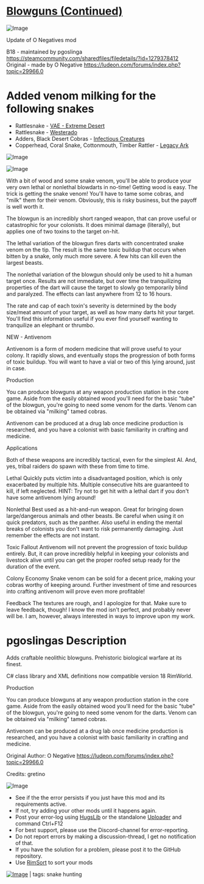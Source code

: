 # [Blowguns (Continued)](https://steamcommunity.com/sharedfiles/filedetails/?id=2054636901)

![Image](https://i.imgur.com/buuPQel.png)

Update of O Negatives mod
	
B18 - maintained by pgoslinga
https://steamcommunity.com/sharedfiles/filedetails/?id=1279378412
Original - made by O Negative
https://ludeon.com/forums/index.php?topic=29966.0

# Added venom milking for the following snakes



- Rattlesnake - [VAE - Extreme Desert](https://steamcommunity.com/sharedfiles/filedetails/?id=1849184079)
- Rattlesnake - [Westerado](https://steamcommunity.com/sharedfiles/filedetails/?id=2236973780)
- Adders, Black Desert Cobras - [Infectious Creatures](https://steamcommunity.com/sharedfiles/filedetails/?id=1430501911)
- Copperhead, Coral Snake, Cottonmouth, Timber Rattler  - [Legacy Ark](https://steamcommunity.com/workshop/filedetails/?id=2070686241)



![Image](https://i.imgur.com/pufA0kM.png)
	
![Image](https://i.imgur.com/Z4GOv8H.png)

With a bit of wood and some snake venom, you'll be able to produce your very own lethal or nonlethal blowdarts in no-time!
Getting wood is easy. The trick is getting the snake venom! You'll have to tame some cobras, and "milk" them for their venom.
Obviously, this is risky business, but the payoff is well worth it.

The blowgun is an incredibly short ranged weapon, that can prove useful or catastrophic for your colonists. It does minimal damage (literally), but applies one of two toxins to the target on-hit.

The lethal variation of the blowgun fires darts with concentrated snake venom on the tip.
The result is the same toxic buildup that occurs when bitten by a snake, only much more severe.
A few hits can kill even the largest beasts.

The nonlethal variation of the blowgun should only be used to hit a human target once.
Results are not immediate, but over time the tranquilizing properties of the dart will cause the target to slowly go temporarily blind and paralyzed.
The effects can last anywhere from 12 to 16 hours.

The rate and cap of each toxin's severity is determined by the body size/meat amount of your target, as well as how many darts hit your target.
You'll find this information useful if you ever find yourself wanting to tranquilize an elephant or thrumbo.

NEW - Antivenom

Antivenom is a form of modern medicine that will prove useful to your colony.
It rapidly slows, and eventually stops the progression of both forms of toxic buildup.
You will want to have a vial or two of this lying around, just in case.

Production

You can produce blowguns at any weapon production station in the core game.
Aside from the easily obtained wood you'll need for the basic "tube" of the blowgun, you're going to need some venom for the darts.
Venom can be obtained via "milking" tamed cobras.

Antivenom can be produced at a drug lab once medicine production is researched, and you have a colonist with basic familiarity in crafting and medicine.

Applications


Both of these weapons are incredibly tactical, even for the simplest AI. And, yes, tribal raiders do spawn with these from time to time.

Lethal
Quickly puts victim into a disadvantaged position, which is only exacerbated by multiple hits.
Multiple consecutive hits are guaranteed to kill, if left neglected.
HINT: Try not to get hit with a lethal dart if you don't have some antivenom lying around!

Nonlethal
Best used as a hit-and-run weapon.
Great for bringing down large/dangerous animals and other beasts.
Be careful when using it on quick predators, such as the panther.
Also useful in ending the mental breaks of colonists you don't want to risk permanently damaging.
Just remember the effects are not instant.

Toxic Fallout
Antivenom will not prevent the progression of toxic buildup entirely.
But, it can prove incredibly helpful in keeping your colonists and livestock alive until you can get the proper roofed setup ready for the duration of the event.

Colony Economy
Snake venom can be sold for a decent price, making your cobras worthy of keeping around.
Further investment of time and resources into crafting antivenom will prove even more profitable!

Feedback
The textures are rough, and I apologize for that.
Make sure to leave feedback, though! I know the mod isn't perfect, and probably never will be.
I am, however, always interested in ways to improve upon my work.

# pgoslingas Description

Adds craftable neolithic blowguns. Prehistoric biological warfare at its finest.

C# class library and XML definitions now compatible version 18 RimWorld.

Production

You can produce blowguns at any weapon production station in the core game.
Aside from the easily obtained wood you'll need for the basic "tube" of the blowgun, you're going to need some venom for the darts.
Venom can be obtained via "milking" tamed cobras.

Antivenom can be produced at a drug lab once medicine production is researched, and you have a colonist with basic familiarity in crafting and medicine.

Original Author: O Negative
https://ludeon.com/forums/index.php?topic=29966.0

Credits:
gretino 


![Image](https://i.imgur.com/PwoNOj4.png)



-  See if the the error persists if you just have this mod and its requirements active.
-  If not, try adding your other mods until it happens again.
-  Post your error-log using [HugsLib](https://steamcommunity.com/workshop/filedetails/?id=818773962) or the standalone [Uploader](https://steamcommunity.com/sharedfiles/filedetails/?id=2873415404) and command Ctrl+F12
-  For best support, please use the Discord-channel for error-reporting.
-  Do not report errors by making a discussion-thread, I get no notification of that.
-  If you have the solution for a problem, please post it to the GitHub repository.
-  Use [RimSort](https://github.com/RimSort/RimSort/releases/latest) to sort your mods

 

[![Image](https://img.shields.io/github/v/release/emipa606/Blowguns?label=latest%20version&style=plastic&color=9f1111&labelColor=black)](https://steamcommunity.com/sharedfiles/filedetails/changelog/2054636901) | tags:  snake hunting

